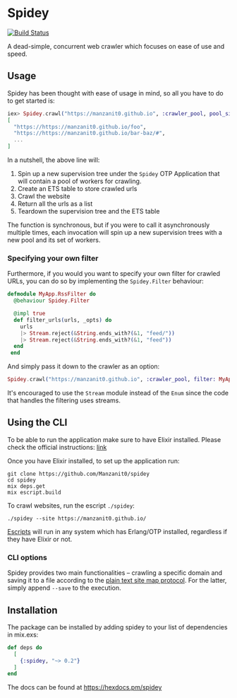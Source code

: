 # Spidey

[![Build Status](https://travis-ci.org/Manzanit0/spidey.svg?branch=master)](https://travis-ci.org/Manzanit0/spidey)

<!-- MDOC !-->

A dead-simple, concurrent web crawler which focuses on ease of use and speed.

## Usage

Spidey has been thought with ease of usage in mind, so all you have to do to get started is:

```elixir
iex> Spidey.crawl("https://manzanit0.github.io", :crawler_pool, pool_size: 15)
[
  "https://https://manzanit0.github.io/foo",
  "https://https://manzanit0.github.io/bar-baz/#",
  ...
]
```

In a nutshell, the above line will:

1. Spin up a new supervision tree under the `Spidey` OTP Application that will contain a pool of workers for crawling.
2. Create an ETS table to store crawled urls
3. Crawl the website
4. Return all the urls as a list
5. Teardown the supervision tree and the ETS table

The function is synchronous, but if you were to call it asynchronously
multiple times, each invocation will spin up a new supervision trees with a
new pool and its set of workers.

### Specifying your own filter

Furthermore, if you would you want to specify your own filter for crawled
URLs, you can do so by implementing the `Spidey.Filter` behaviour:

```elixir
defmodule MyApp.RssFilter do
  @behaviour Spidey.Filter

  @impl true
  def filter_urls(urls, _opts) do
    urls
    |> Stream.reject(&String.ends_with?(&1, "feed/"))
    |> Stream.reject(&String.ends_with?(&1, "feed"))
  end
 end
```

And simply pass it down to the crawler as an option:

```elixir
Spidey.crawl("https://manzanit0.github.io", :crawler_pool, filter: MyApp.RssFilter)
```

It's encouraged to use the `Stream` module instead of the `Enum` since the
code that handles the filtering uses streams.

## Using the CLI

To be able to run the application make sure to have Elixir installed.
Please check the official instructions: [link](https://elixir-lang.org/install.html)

Once you have Elixir installed, to set up the application run:

```
git clone https://github.com/Manzanit0/spidey
cd spidey
mix deps.get
mix escript.build
```

To crawl websites, run the escript `./spidey`:

```
./spidey --site https://manzanit0.github.io/
```

[Escripts](https://hexdocs.pm/mix/master/Mix.Tasks.Escript.Build.html)
will run in any system which has Erlang/OTP installed, regardless
if they have Elixir or not.

### CLI options

Spidey provides two main functionalities – crawling a specific domain and
saving it to a file according to the [plain text site map protocol](https://www.sitemaps.org/protocol.html). For the latter, simply append `--save` to the execution.

## Installation

The package can be installed by adding spidey to your list of dependencies in mix.exs:

```elixir
def deps do
  [
    {:spidey, "~> 0.2"}
  ]
end
```

The docs can be found at https://hexdocs.pm/spidey